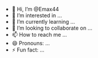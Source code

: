 - 👋 Hi, I’m @Emax44
- 👀 I’m interested in ...
- 🌱 I’m currently learning ...
- 💞️ I’m looking to collaborate on ...
- 📫 How to reach me ...
- 😄 Pronouns: ...
- ⚡ Fun fact: ...

<!---
Emax44/Emax44 is a ✨ special ✨ repository because its `README.md` (this file) appears on your GitHub profile.
You can click the Preview link to take a look at your changes.
--->
